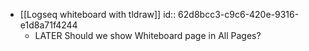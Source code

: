 - [[Logseq whiteboard with tldraw]]
  id:: 62d8bcc3-c9c6-420e-9316-e1d8a71f4244
	- LATER Should we show Whiteboard page in All Pages?